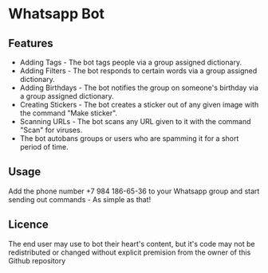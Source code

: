 # Whatsapp Bot

## Features
- Adding Tags - The bot tags people via a group assigned dictionary.
- Adding Filters - The bot responds to certain words via a group assigned dictionary.
- Adding Birthdays - The bot notifies the group on someone's birthday via a group assigned dictionary.
- Creating Stickers - The bot creates a sticker out of any given image with the command "Make sticker".
- Scanning URLs - The bot scans any URL given to it with the command "Scan" for viruses.
- The bot autobans groups or users who are spamming it for a short period of time.

## Usage
Add the phone number +7 984 186-65-36 to your Whatsapp group and start sending out commands - As simple as that!

## Licence
The end user may use to bot their heart's content, but it's code may not be redistributed or changed without explicit premision from the owner of this Github repository
